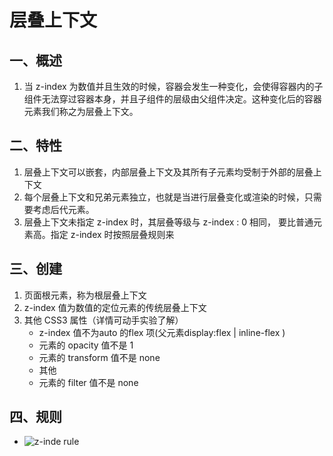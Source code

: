 # 层叠上下文
## 一、概述
1. 当 z-index 为数值并且生效的时候，容器会发生一种变化，会使得容器内的子组件无法穿过容器本身，并且子组件的层级由父组件决定。这种变化后的容器元素我们称之为层叠上下文。
## 二、特性
1. 层叠上下文可以嵌套，内部层叠上下文及其所有子元素均受制于外部的层叠上下文
2. 每个层叠上下文和兄弟元素独立，也就是当进行层叠变化或渲染的时候，只需要考虑后代元素。
3. 层叠上下文未指定 z-index 时，其层叠等级与 z-index : 0 相同， 要比普通元素高。指定 z-index 时按照层叠规则来
## 三、创建 
1. 页面根元素，称为根层叠上下文 
2. z-index 值为数值的定位元素的传统层叠上下文
3. 其他 CSS3 属性（详情可动手实验了解）
    * z-index 值不为auto 的flex 项(父元素display:flex | inline-flex )
    * 元素的 opacity 值不是 1 
    * 元素的 transform 值不是 none
    * 其他
    * 元素的 filter 值不是 none

## 四、规则
* ![z-inde rule](https://github.com/bearnew/picture/blob/master/markdown_v2/2021/%E5%B1%82%E5%8F%A0%E4%B8%8A%E4%B8%8B%E6%96%87/zIndexRule.png?raw=true)